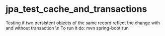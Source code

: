 # jpa_test_cache_and_transactions  
Testing if two persistent objects of the same record reflect the change with and without transaction  \n
To run it do: mvn spring-boot:run
